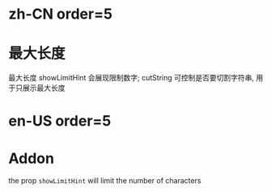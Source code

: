 # zh-CN order=5

# 最大长度

最大长度 showLimitHint 会展现限制数字; cutString 可控制是否要切割字符串, 用于只展示最大长度

# en-US order=5

# Addon

the prop `showLimitHint` will limit the number of characters
